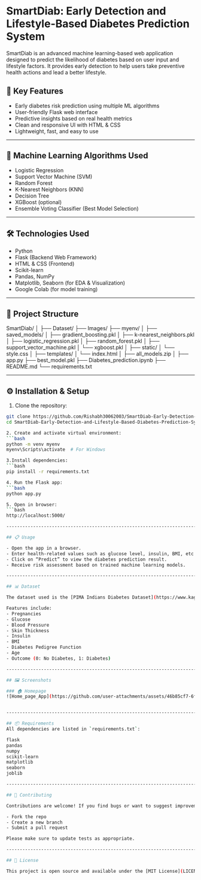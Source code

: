 # SmartDiab: Early Detection and Lifestyle-Based Diabetes Prediction System

SmartDiab is an advanced machine learning-based web application designed to predict the likelihood of diabetes based on user input and lifestyle factors. It provides early detection to help users take preventive health actions and lead a better lifestyle.

## 🚀 Key Features
- Early diabetes risk prediction using multiple ML algorithms
- User-friendly Flask web interface
- Predictive insights based on real health metrics
- Clean and responsive UI with HTML & CSS
- Lightweight, fast, and easy to use

-------------------------------------------------------------------------------------------------------------

## 🤖 Machine Learning Algorithms Used
- Logistic Regression
- Support Vector Machine (SVM)
- Random Forest
- K-Nearest Neighbors (KNN)
- Decision Tree
- XGBoost (optional)
- Ensemble Voting Classifier (Best Model Selection)

-------------------------------------------------------------------------------------------------------------

## 🛠️ Technologies Used
- Python
- Flask (Backend Web Framework)
- HTML & CSS (Frontend)
- Scikit-learn
- Pandas, NumPy
- Matplotlib, Seaborn (for EDA & Visualization)
- Google Colab (for model training)

-------------------------------------------------------------------------------------------------------------

## 🧾 Project Structure

SmartDiab/
│
├── Dataset/
├── Images/
├── myenv/
│
├── saved_models/
│   ├── gradient_boosting.pkl
│   ├── k-nearest_neighbors.pkl
│   ├── logistic_regression.pkl
│   ├── random_forest.pkl
│   ├── support_vector_machine.pkl
│   └── xgboost.pkl
│
├── static/
│   └── style.css
│
├── templates/
│   └── index.html
│
├── all_models.zip
│
├── app.py
├── best_model.pkl
├── Diabetes_prediction.ipynb
├── README.md
└── requirements.txt

-------------------------------------------------------------------------------------------------------------

## ⚙️ Installation & Setup

1. Clone the repository:
```bash
git clone https://github.com/Rishabh30062003/SmartDiab-Early-Detection-and-Lifestyle-Based-Diabetes-Prediction-System.git
cd SmartDiab-Early-Detection-and-Lifestyle-Based-Diabetes-Prediction-System

2. Create and activate virtual environment:
```bash
python -m venv myenv
myenv\Scripts\activate  # For Windows

3.Install dependencies:
```bash
pip install -r requirements.txt

4. Run the Flask app:
```bash
python app.py

5. Open in browser:
```bash
http://localhost:5000/

-------------------------------------------------------------------------------------------------------------

## 📋 Usage

- Open the app in a browser.
- Enter health-related values such as glucose level, insulin, BMI, etc.
- Click on “Predict” to view the diabetes prediction result.
- Receive risk assessment based on trained machine learning models.

-------------------------------------------------------------------------------------------------------------

## 📊 Dataset

The dataset used is the [PIMA Indians Diabetes Dataset](https://www.kaggle.com/datasets/uciml/pima-indians-diabetes-database), which includes multiple health parameters to identify the risk of diabetes in patients.

Features include:
- Pregnancies
- Glucose
- Blood Pressure
- Skin Thickness
- Insulin
- BMI
- Diabetes Pedigree Function
- Age
- Outcome (0: No Diabetes, 1: Diabetes)

-------------------------------------------------------------------------------------------------------------

## 🖼️ Screenshots

### 🏠 Homepage
![Home_page_App](https://github.com/user-attachments/assets/46b85cf7-6f05-4825-852c-120faeffc23b)


-------------------------------------------------------------------------------------------------------------

## 📦 Requirements
All dependencies are listed in `requirements.txt`:

flask
pandas
numpy
scikit-learn
matplotlib
seaborn
joblib

----------------------------------------------------------------------------------------------------------

## 🤝 Contributing

Contributions are welcome! If you find bugs or want to suggest improvements:

- Fork the repo
- Create a new branch
- Submit a pull request

Please make sure to update tests as appropriate.

---------------------------------------------------------------------------------------------------------

## 📄 License

This project is open source and available under the [MIT License](LICENSE).



